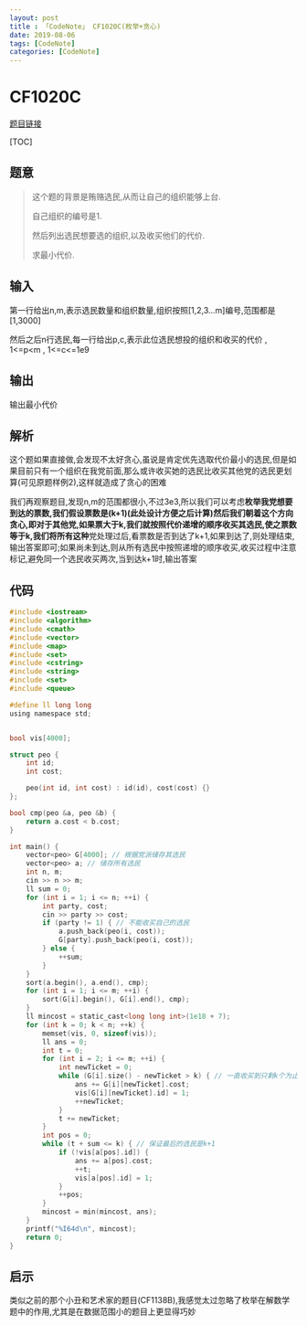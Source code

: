 ```yaml
---
layout: post
title : 「CodeNote」 CF1020C(枚举+贪心)
date: 2019-08-06
tags: [CodeNote]
categories: [CodeNote]
---
```


# CF1020C

[题目链接](http://codeforces.com/contest/1020/problem/C)

[TOC]

## 题意

> 这个题的背景是贿赂选民,从而让自己的组织能够上台.
>
> 自己组织的编号是1.
>
> 然后列出选民想要选的组织,以及收买他们的代价.
>
> 求最小代价.

## 输入

第一行给出n,m,表示选民数量和组织数量,组织按照[1,2,3...m]编号,范围都是[1,3000]

然后之后n行选民,每一行给出p,c,表示此位选民想投的组织和收买的代价 , 1<=p<m , 1<=c<=1e9

## 输出

输出最小代价

## 解析

这个题如果直接做,会发现不太好贪心,虽说是肯定优先选取代价最小的选民,但是如果目前只有一个组织在我党前面,那么或许收买她的选民比收买其他党的选民更划算(可见原题样例2),这样就造成了贪心的困难

我们再观察题目,发现n,m的范围都很小,不过3e3,所以我们可以考虑**枚举我党想要到达的票数,我们假设票数是(k+1)(此处设计方便之后计算)**然后我们朝着这个方向贪心,即对于其他党,如果票大于k,我们就按照代价递增的顺序收买其选民,使之票数等于k,我们将所有**这种**党处理过后,看票数是否到达了k+1,如果到达了,则处理结束,输出答案即可;如果尚未到达,则从所有选民中按照递增的顺序收买,收买过程中注意标记,避免同一个选民收买两次,当到达k+1时,输出答案

## 代码

```c
#include <iostream>
#include <algorithm>
#include <cmath>
#include <vector>
#include <map>
#include <set>
#include <cstring>
#include <string>
#include <set>
#include <queue>

#define ll long long
using namespace std;


bool vis[4000];

struct peo {
    int id;
    int cost;

    peo(int id, int cost) : id(id), cost(cost) {}
};

bool cmp(peo &a, peo &b) {
    return a.cost < b.cost;
}

int main() {
    vector<peo> G[4000]; // 根据党派储存其选民
    vector<peo> a; // 储存所有选民
    int n, m;
    cin >> n >> m;
    ll sum = 0;
    for (int i = 1; i <= n; ++i) {
        int party, cost;
        cin >> party >> cost;
        if (party != 1) { // 不能收买自己的选民
            a.push_back(peo(i, cost));
            G[party].push_back(peo(i, cost));
        } else {
            ++sum;
        }
    }
    sort(a.begin(), a.end(), cmp);
    for (int i = 1; i <= m; ++i) {
        sort(G[i].begin(), G[i].end(), cmp);
    }
    ll mincost = static_cast<long long int>(1e18 + 7);
    for (int k = 0; k < n; ++k) {
        memset(vis, 0, sizeof(vis));
        ll ans = 0;
        int t = 0;
        for (int i = 2; i <= m; ++i) {
            int newTicket = 0;
            while (G[i].size() - newTicket > k) { // 一直收买到只剩k个为止
                ans += G[i][newTicket].cost;
                vis[G[i][newTicket].id] = 1;
                ++newTicket;
            }
            t += newTicket;
        }
        int pos = 0;
        while (t + sum <= k) { // 保证最后的选民是k+1
            if (!vis[a[pos].id]) {
                ans += a[pos].cost;
                ++t;
                vis[a[pos].id] = 1;
            }
            ++pos;
        }
        mincost = min(mincost, ans);
    }
    printf("%I64d\n", mincost);
    return 0;
}
```

## 启示

类似之前的那个小丑和艺术家的题目(CF1138B),我感觉太过忽略了枚举在解数学题中的作用,尤其是在数据范围小的题目上更显得巧妙

